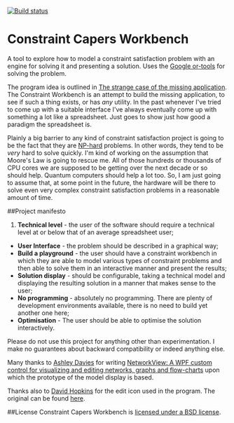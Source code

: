 [![Build status](https://ci.appveyor.com/api/projects/status/vef4rqs4cp84kgjl?svg=true)](https://ci.appveyor.com/project/JackHughes/dyna)
# Constraint Capers Workbench
A tool to explore how to model a constraint satisfaction problem with an engine for solving it and presenting a solution. Uses the [Google or-tools](https://developers.google.com/optimization/) for solving the problem.

The program idea is outlined in [The strange case of the missing application](http://techteapot.com/strange-case-of-the-missing-application/). The Constraint Workbench is an attempt to build the missing application, to see if such a thing exists, or has *any* utility. In the past whenever I've tried to come up with a suitable interface I've always eventually come up with something a lot like a spreadsheet. Just goes to show just how good a paradigm the spreadsheet is.

Plainly a big barrier to any kind of constraint satisfaction project is going to be the fact that they are [NP-hard](http://en.wikipedia.org/wiki/NP-hard) problems. In other words, they tend to be *very* hard to solve quickly. I'm kind of working on the assumption that Moore's Law is going to rescue me. All of those hundreds or thousands of CPU cores we are supposed to be getting over the next decade or so should help. Quantum computers should help a lot too. So, I am just going to assume that, at some point in the future, the hardware will be there to solve even very complex constraint satisfaction problems in a reasonable amount of time.

##Project manifesto
1. **Technical level** - the user of the software should require a technical level at or below that of an average spreadsheet user;
* **User Interface** - the problem should be described in a graphical way;
* **Build a playground** - the user should have a constraint workbench in which they are able to model various types of constraint problems and then able to solve them in an interactive manner and present the results;
* **Solution display** - should be configurable, taking a  technical model and displaying the resulting solution in a manner that makes sense to the user;
* **No programming** - absolutely no programming. There are plenty of development environments available, there is no need to build yet another one here;
* **Optimisation** - The user should be able to optimise the solution interactively.

Please do not use this project for anything other than experimentation. I make no guarantees about backward compatibility or indeed anything else.

Many thanks to [Ashley Davies](http://www.codecapers.com.au) for writing [NetworkView: A WPF custom control for visualizing and editing networks, graphs and flow-charts](http://www.codeproject.com/Articles/182683/NetworkView-A-WPF-custom-control-for-visualizing-a) upon which the prototype of the model display is based.

Thanks also to [David Hopkins](http://semlabs.co.uk/) for the edit icon used in the program. The original can be found [here](http://findicons.com/icon/180721/pencil_small?id=378530).

##License
Constraint Capers Workbench is [licensed under a BSD license](LICENSE.md).
